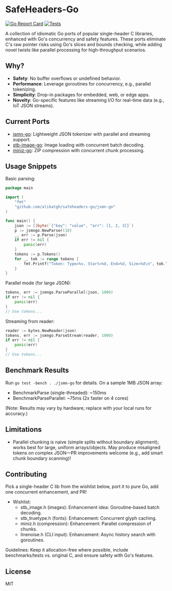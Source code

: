 # SafeHeaders-Go

[![Go Report Card](https://goreportcard.com/badge/github.com/alikatgh/safeheaders-go/jsmn-go)](https://goreportcard.com/report/github.com/alikatgh/safeheaders-go/jsmn-go)
[![Tests](https://github.com/alikatgh/safeheaders-go/actions/workflows/go-ci.yaml/badge.svg)](https://github.com/alikatgh/safeheaders-go/actions/workflows/go-ci.yaml)

A collection of idiomatic Go ports of popular single-header C libraries, enhanced with Go's concurrency and safety features. These ports eliminate C's raw pointer risks using Go's slices and bounds checking, while adding novel twists like parallel processing for high-throughput scenarios.

## Why?
- **Safety**: No buffer overflows or undefined behavior.
- **Performance**: Leverage goroutines for concurrency, e.g., parallel tokenizing.
- **Simplicity**: Drop-in packages for embedded, web, or edge apps.
- **Novelty**: Go-specific features like streaming I/O for real-time data (e.g., IoT JSON streams).

## Current Ports
- [jsmn-go](./jsmn-go): Lightweight JSON tokenizer with parallel and streaming support.
- [stb-image-go](./stb-image-go): Image loading with concurrent batch decoding.
- [miniz-go](./miniz-go): ZIP compression with concurrent chunk processing.

## Usage Snippets
Basic parsing:
```go
package main

import (
	"fmt"
	"github.com/alikatgh/safeheaders-go/jsmn-go"
)

func main() {
	json := []byte(`{"key": "value", "arr": [1, 2, 3]}`)
	p := jsmngo.NewParser(10)
	_, err := p.Parse(json)
	if err != nil {
		panic(err)
	}
	tokens := p.Tokens()
	for _, tok := range tokens {
		fmt.Printf("Token: Type=%v, Start=%d, End=%d, Size=%d\n", tok.Type, tok.Start, tok.End, tok.Size)
	}
}
```

Parallel mode (for large JSON):
```go
tokens, err := jsmngo.ParseParallel(json, 1000)
if err != nil {
	panic(err)
}
// Use tokens...
```

Streaming from reader:
```go
reader := bytes.NewReader(json)
tokens, err := jsmngo.ParseStream(reader, 1000)
if err != nil {
	panic(err)
}
// Use tokens...
```

## Benchmark Results
Run `go test -bench . ./jsmn-go` for details. On a sample 1MB JSON array:
- BenchmarkParse (single-threaded): ~150ms
- BenchmarkParseParallel: ~75ms (2x faster on 4 cores)

(Note: Results may vary by hardware; replace with your local runs for accuracy.)

## Limitations
- Parallel chunking is naive (simple splits without boundary alignment); works best for large, uniform arrays/objects. May produce misaligned tokens on complex JSON—PR improvements welcome (e.g., add smart chunk boundary scanning)!

## Contributing
Pick a single-header C lib from the wishlist below, port it to pure Go, add one concurrent enhancement, and PR!
- Wishlist:
  - stb_image.h (images): Enhancement idea: Goroutine-based batch decoding.
  - stb_truetype.h (fonts): Enhancement: Concurrent glyph caching.
  - miniz.h (compression): Enhancement: Parallel compression of chunks.
  - linenoise.h (CLI input): Enhancement: Async history search with goroutines.

Guidelines: Keep it allocation-free where possible, include benchmarks/tests vs. original C, and ensure safety with Go's features.

## License
MIT
